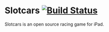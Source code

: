 Slotcars [![Build Status](https://secure.travis-ci.org/stravid/slotcars?branch=master)](http://travis-ci.org/stravid/slotcars)
========

Slotcars is an open source racing game for iPad.